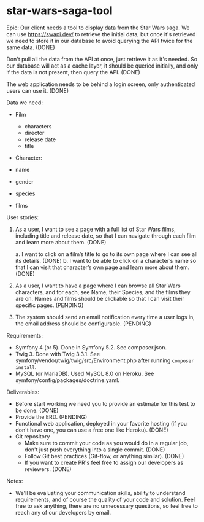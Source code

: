 # star-wars-saga-tool

Epic:
Our client needs a tool to display data from the Star Wars saga.
We can use https://swapi.dev/ to retrieve the initial data, but once it's retrieved we need to store it in our database
to avoid querying the API twice for the same data. (DONE)

Don't pull all the data from the API at once, just retrieve it as it's needed. So our database will act as a cache layer,
it should be queried initially, and only if the data is not present, then query the API. (DONE)

The web application needs to be behind a login screen, only authenticated users can use it. (DONE)

Data we need:
- Film
    - characters
    - director
    - release date
    - title

- Character:
- name
- gender
- species
- films

User stories:

1.  As a user, I want to see a page with a full list of Star Wars films, including title and release date, so that I can
    navigate through each film and learn more about them. (DONE)
    
    a. I want to click on a film’s title to go to its own page where I can see all its details. (DONE)
    b. I want to be able to click on a character’s name so that I can visit that character’s own page and learn more about them. (DONE)

2.  As a user, I want to have a page where I can browse all Star Wars characters, and for each, see Name, their Species,
    and the films they are on. Names and films should be clickable so that I can visit their specific pages. (PENDING)

3. The system should send an email notification every time a user logs in, the email address should be configurable. (PENDING)

Requirements:

- Symfony 4 (or 5). Done in Symfony 5.2. See composer.json. 
- Twig 3. Done with Twig 3.3.1. See symfony/vendor/twig/twig/src/Environment.php after running `composer install`. 
- MySQL (or MariaDB). Used MySQL 8.0 on Heroku. See symfony/config/packages/doctrine.yaml. 

Deliverables:

- Before start working we need you to provide an estimate for this test to be done. (DONE)
- Provide the ERD. (PENDING)
- Functional web application, deployed in your favorite hosting (if you don't have one, you can use a free one like Heroku). (DONE)
- Git repository
    - Make sure to commit your code as you would do in a regular job, don't just push everything into a single commit. (DONE)
    - Follow Git best practices (Git-flow, or anything similar). (DONE)
    - If you want to create PR's feel free to assign our developers as reviewers. (DONE)

Notes:
- We'll be evaluating your communication skills, ability to understand requirements, and of course the quality
  of your code and solution. Feel free to ask anything, there are no unnecessary questions, so feel free to reach any of our
  developers by email.
